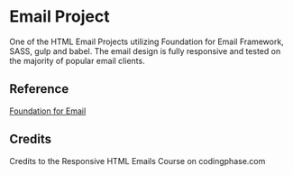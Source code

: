 # Email Project

One of the HTML Email Projects utilizing Foundation for Email Framework, SASS, gulp and babel. The email design is fully responsive and tested on the majority of popular email clients. 

## Reference
[Foundation for Email](https://foundation.zurb.com/emails.html)


## Credits
Credits to  the Responsive HTML Emails Course on codingphase.com
